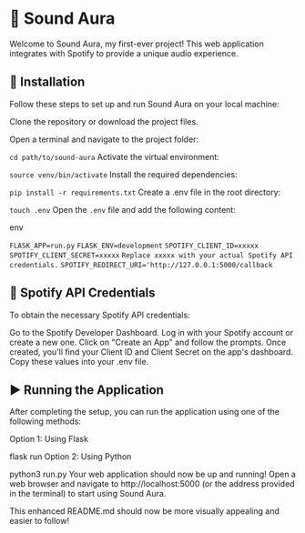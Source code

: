 # 🎵 Sound Aura
Welcome to Sound Aura, my first-ever project! This web application integrates with Spotify to provide a unique audio experience.

## 🚀 Installation
Follow these steps to set up and run Sound Aura on your local machine:

Clone the repository or download the project files.

Open a terminal and navigate to the project folder:

`cd path/to/sound-aura`
Activate the virtual environment:

`source venv/bin/activate`
Install the required dependencies:


`pip install -r requirements.txt`
Create a .env file in the root directory:

`touch .env`
Open the `.env` file and add the following content:

env

`FLASK_APP=run.py`
`FLASK_ENV=development`
`SPOTIFY_CLIENT_ID=xxxxx`
`SPOTIFY_CLIENT_SECRET=xxxxx`
`Replace xxxxx with your actual Spotify API credentials.`
`SPOTIFY_REDIRECT_URI='http://127.0.0.1:5000/callback`
## 🔑 Spotify API Credentials
To obtain the necessary Spotify API credentials:

Go to the Spotify Developer Dashboard.
Log in with your Spotify account or create a new one.
Click on "Create an App" and follow the prompts.
Once created, you'll find your Client ID and Client Secret on the app's dashboard.
Copy these values into your .env file.
## ▶️ Running the Application
After completing the setup, you can run the application using one of the following methods:

Option 1: Using Flask


flask run
Option 2: Using Python

python3 run.py
Your web application should now be up and running! Open a web browser and navigate to http://localhost:5000 (or the address provided in the terminal) to start using Sound Aura.

This enhanced README.md should now be more visually appealing and easier to follow!